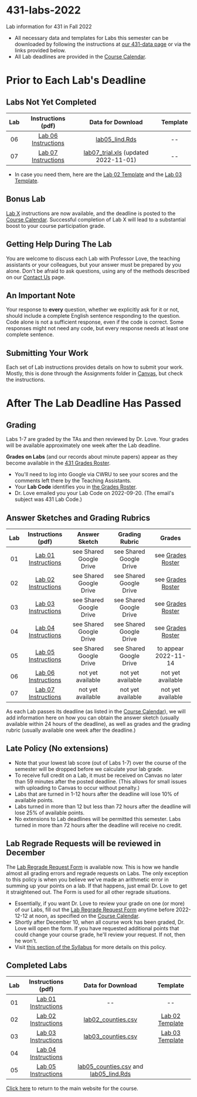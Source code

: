 # 431-labs-2022
Lab information for 431 in Fall 2022

- All necessary data and templates for Labs this semester can be downloaded by following the instructions at [our 431-data page](https://github.com/THOMASELOVE/431-data) or via the links provided below.
- All Lab deadlines are provided in the [Course Calendar](https://thomaselove.github.io/431-2022/calendar.html).

# Prior to Each Lab's Deadline

## Labs Not Yet Completed

| Lab | Instructions (pdf) | Data for Download | Template |
| :---: | :---: | :---: | :---: |
| 06 | [Lab 06 Instructions](https://github.com/THOMASELOVE/431-labs-2022/blob/main/lab06.pdf) | [lab05_lind.Rds](https://github.com/THOMASELOVE/431-data/raw/main/lab05_lind.Rds) | -- |
| 07 | [Lab 07 Instructions](https://github.com/THOMASELOVE/431-labs-2022/blob/main/lab07.pdf) | [lab07_trial.xls](https://raw.githubusercontent.com/THOMASELOVE/431-data/main/lab07_trial.xls) (updated 2022-11-01) | -- |

- In case you need them, here are the [Lab 02 Template](https://raw.githubusercontent.com/THOMASELOVE/431-data/main/YOURNAME-lab02.Rmd) and the [Lab 03 Template](https://raw.githubusercontent.com/THOMASELOVE/431-data/main/YOURNAME-lab03.Rmd).

## Bonus Lab

[Lab X](labX.md) instructions are now available, and the deadline is posted to the [Course Calendar](https://thomaselove.github.io/431-2022/calendar.html). Successful completion of Lab X will lead to a substantial boost to your course participation grade.

## Getting Help During The Lab

You are welcome to discuss each Lab with Professor Love, the teaching assistants or your colleagues, but your answer must be prepared by you alone. Don't be afraid to ask questions, using any of the methods described on our [Contact Us](https://thomaselove.github.io/431-2022/contact.html) page.

## An Important Note

Your response to **every** question, whether we explicitly ask for it or not, should include a complete English sentence responding to the question. Code alone is not a sufficient response, even if the code is correct. Some responses might not need any code, but every response needs at least one complete sentence.

## Submitting Your Work

Each set of Lab instructions provides details on how to submit your work. Mostly, this is done through the Assignments folder in [Canvas](https://canvas.case.edu/), but check the instructions.

# After The Lab Deadline Has Passed

## Grading

Labs 1-7 are graded by the TAs and then reviewed by Dr. Love. Your grades will be available approximately one week after the Lab deadline. 

**Grades on Labs** (and our records about minute papers) appear as they become available in the [431 Grades Roster](https://bit.ly/431-grades-2022).

- You'll need to log into Google via CWRU to see your scores and the comments left there by the Teaching Assistants. 
- Your **Lab Code** identifies you in [the Grades Roster](https://bit.ly/431-grades-2022). 
- Dr. Love emailed you your Lab Code on 2022-09-20. (The email's subject was 431 Lab Code.) 

## Answer Sketches and Grading Rubrics

| Lab | Instructions (pdf) | Answer Sketch | Grading Rubric | Grades
| :---: | :---: | :---: | :---: | :---: |
| 01 | [Lab 01 Instructions](https://github.com/THOMASELOVE/431-labs-2022/blob/main/lab01.pdf) | see Shared Google Drive | see Shared Google Drive | see [Grades Roster](https://bit.ly/431-grades-2022) |
| 02 | [Lab 02 Instructions](https://github.com/THOMASELOVE/431-labs-2022/blob/main/lab02.pdf) | see Shared Google Drive | see Shared Google Drive | see [Grades Roster](https://bit.ly/431-grades-2022) |
| 03 | [Lab 03 Instructions](https://github.com/THOMASELOVE/431-labs-2022/blob/main/lab03.pdf) | see Shared Google Drive | see Shared Google Drive | see [Grades Roster](https://bit.ly/431-grades-2022) |
| 04 | [Lab 04 Instructions](https://github.com/THOMASELOVE/431-labs-2022/blob/main/lab04.pdf) | see Shared Google Drive | see Shared Google Drive | see [Grades Roster](https://bit.ly/431-grades-2022) |
| 05 | [Lab 05 Instructions](https://github.com/THOMASELOVE/431-labs-2022/blob/main/lab05.pdf) | see Shared Google Drive | see Shared Google Drive | to appear 2022-11-14 |
| 06 | [Lab 06 Instructions](https://github.com/THOMASELOVE/431-labs-2022/blob/main/lab06.pdf) | not yet available | not yet available | not yet available |
| 07 | [Lab 07 Instructions](https://github.com/THOMASELOVE/431-labs-2022/blob/main/lab07.pdf) | not yet available | not yet available | not yet available |

As each Lab passes its deadline (as listed in the [Course Calendar](https://thomaselove.github.io/431-2022/calendar.html)), we will add information here on how you can obtain the answer sketch (usually available within 24 hours of the deadline), as well as grades and the grading rubric (usually available one week after the deadline.)

## Late Policy (No extensions)

- Note that your lowest lab score (out of Labs 1-7) over the course of the semester will be dropped before we calculate your lab grade.
- To receive full credit on a Lab, it must be received on Canvas no later than 59 minutes after the posted deadline. (This allows for small issues with uploading to Canvas to occur without penalty.)
- Labs that are turned in 1-12 hours after the deadline will lose 10% of available points.
- Labs turned in more than 12 but less than 72 hours after the deadline will lose 25% of available points.
- No extensions to Lab deadlines will be permitted this semester. Labs turned in more than 72 hours after the deadline will receive no credit.

## Lab Regrade Requests will be reviewed in December

The [Lab Regrade Request Form](https://bit.ly/431-2022-lab-regrade-requests) is available now. This is how we handle almost all grading errors and regrade requests on Labs. The only exception to this policy is when you believe we've made an arithmetic error in summing up your points on a lab. If that happens, just email Dr. Love to get it straightened out. The Form is used for all other regrade situations.

- Essentially, if you want Dr. Love to review your grade on one (or more) of our Labs, fill out the [Lab Regrade Request Form](https://bit.ly/431-2022-lab-regrade-requests) anytime before 2022-12-12 at noon, as specified on the [Course Calendar](https://thomaselove.github.io/431-2022/calendar.html). 
- Shortly after December 10, when all course work has been graded, Dr. Love will open the form. If you have requested additional points that could change your course grade, he'll review your request. If not, then he won't. 
- Visit [this section of the Syllabus](https://thomaselove.github.io/431-syllabus-2022/course-grades.html#lab-appeal-policy---request-a-review-via-google-form) for more details on this policy.

## Completed Labs

| Lab | Instructions (pdf) | Data for Download | Template |
| :---: | :---: | :---: | :---: |
01 | [Lab 01 Instructions](https://github.com/THOMASELOVE/431-labs-2022/blob/main/lab01.pdf) | -- | --
02 | [Lab 02 Instructions](https://github.com/THOMASELOVE/431-labs-2022/blob/main/lab02.pdf) | [lab02_counties.csv](https://raw.githubusercontent.com/THOMASELOVE/431-data/main/lab02_counties.csv) | [Lab 02 Template](https://raw.githubusercontent.com/THOMASELOVE/431-data/main/YOURNAME-lab02.Rmd) |
03 | [Lab 03 Instructions](https://github.com/THOMASELOVE/431-labs-2022/blob/main/lab03.pdf) | [lab03_counties.csv](https://raw.githubusercontent.com/THOMASELOVE/431-data/main/lab03_counties.csv) | [Lab 03 Template](https://raw.githubusercontent.com/THOMASELOVE/431-data/main/YOURNAME-lab03.Rmd) |
04 | [Lab 04 Instructions](https://github.com/THOMASELOVE/431-labs-2022/blob/main/lab04.pdf)
 05 | [Lab 05 Instructions](https://github.com/THOMASELOVE/431-labs-2022/blob/main/lab05.pdf) | [lab05_counties.csv](https://raw.githubusercontent.com/THOMASELOVE/431-data/main/lab05_counties.csv) and [lab05_lind.Rds](https://github.com/THOMASELOVE/431-data/raw/main/lab05_lind.Rds) 
[Click here](https://thomaselove.github.io/431-2022/) to return to the main website for the course.
